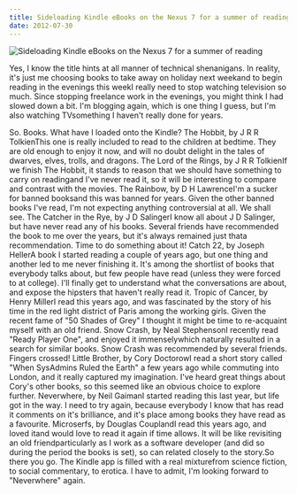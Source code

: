 ```yaml
---
title: Sideloading Kindle eBooks on the Nexus 7 for a summer of reading
date: 2012-07-30
---
```


![Sideloading Kindle eBooks on the Nexus 7 for a summer of reading](https://source.unsplash.com/_nRpqIBM40Q/1600x900)

Yes, I know the title hints at all manner of technical shenanigans. In reality, it's just me choosing books to take away on holiday next weekand to begin reading in the evenings this weekI really need to stop watching television so much. Since stopping freelance work in the evenings, you might think I had slowed down a bit. I'm blogging again, which is one thing I guess, but I'm also watching TVsomething I haven't really done for years.

So. Books. What have I loaded onto the Kindle? The Hobbit, by J R R TolkienThis one is really included to read to the children at bedtime. They are old enough to enjoy it now, and will no doubt delight in the tales of dwarves, elves, trolls, and dragons. The Lord of the Rings, by J R R TolkienIf we finish The Hobbit, it stands to reason that we should have something to carry on readingand I've never read it, so it will be interesting to compare and contrast with the movies. The Rainbow, by D H LawrenceI'm a sucker for banned booksand this was banned for years. Given the other banned books I've read, I'm not expecting anything controversial at all. We shall see. The Catcher in the Rye, by J D SalingerI know all about J D Salinger, but have never read any of his books. Several friends have recommended the book to me over the years, but it's always remained just thata recommendation. Time to do something about it! Catch 22, by Joseph HellerA book I started reading a couple of years ago, but one thing and another led to me never finishing it. It's among the shortlist of books that everybody talks about, but few people have read (unless they were forced to at college). I'll finally get to understand what the conversations are about, and expose the hipsters that haven't really read it. Tropic of Cancer, by Henry MillerI read this years ago, and was fascinated by the story of his time in the red light district of Paris among the working girls. Given the recent fame of "50 Shades of Grey" I thought it might be time to re-acquaint myself with an old friend. Snow Crash, by Neal StephensonI recently read "Ready Player One", and enjoyed it immenselywhich naturally resulted in a search for similar books. Snow Crash was recommended by several friends. Fingers crossed! Little Brother, by Cory DoctorowI read a short story called "When SysAdmins Ruled the Earth" a few years ago while commuting into London, and it really captured my imagination. I've heard great things about Cory's other books, so this seemed like an obvious choice to explore further. Neverwhere, by Neil GaimanI started reading this last year, but life got in the way. I need to try again, because everybody I know that has read it comments on it's brilliance, and it's place among books they have read as a favourite. Microserfs, by Douglas CouplandI read this years ago, and loved itand would love to read it again if time allows. It will be like revisiting an old friendparticularly as I work as a software developer (and did so during the period the books is set), so can related closely to the story.So there you go. The Kindle app is filled with a real mixturefrom science fiction, to social commentary, to erotica. I have to admit, I'm looking forward to "Neverwhere" again.